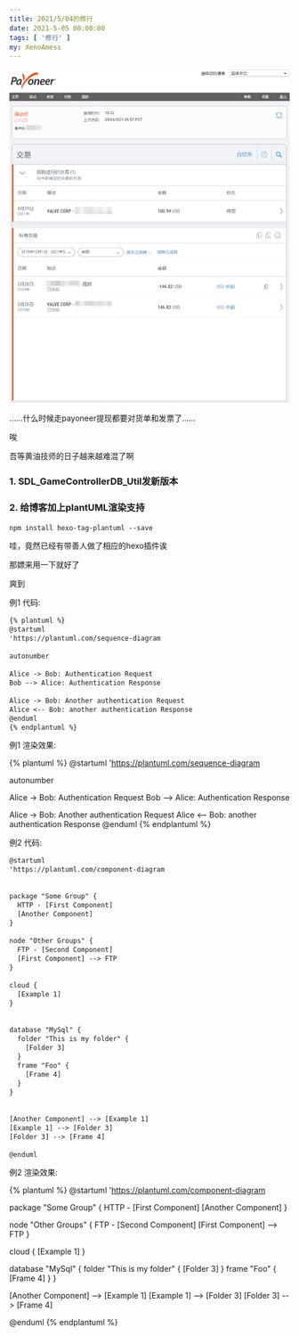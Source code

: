 ```yaml
---
title: 2021/5/04的修行
date: 2021-5-05 00:00:00
tags: [ '修行' ]
my: XenoAmess
---
```


![黄油技师](/resources/20210504修行/黄油技师.png)

……什么时候走payoneer提现都要对货单和发票了……

唉

吾等黄油技师的日子越来越难混了啊

### 1. SDL_GameControllerDB_Util发新版本

### 2. 给博客加上plantUML渲染支持

```shell
npm install hexo-tag-plantuml --save
```

哇，竟然已经有带善人做了相应的hexo插件诶

那嫖来用一下就好了

爽到

例1 代码:

```plantuml
{% plantuml %}
@startuml
'https://plantuml.com/sequence-diagram

autonumber

Alice -> Bob: Authentication Request
Bob --> Alice: Authentication Response

Alice -> Bob: Another authentication Request
Alice <-- Bob: another authentication Response
@enduml
{% endplantuml %}
```

例1 渲染效果:

{% plantuml %}
@startuml
'https://plantuml.com/sequence-diagram

autonumber

Alice -> Bob: Authentication Request
Bob --> Alice: Authentication Response

Alice -> Bob: Another authentication Request
Alice <-- Bob: another authentication Response
@enduml
{% endplantuml %}

例2 代码:

```plantuml
@startuml
'https://plantuml.com/component-diagram


package "Some Group" {
  HTTP - [First Component]
  [Another Component]
}

node "Other Groups" {
  FTP - [Second Component]
  [First Component] --> FTP
}

cloud {
  [Example 1]
}


database "MySql" {
  folder "This is my folder" {
    [Folder 3]
  }
  frame "Foo" {
    [Frame 4]
  }
}


[Another Component] --> [Example 1]
[Example 1] --> [Folder 3]
[Folder 3] --> [Frame 4]

@enduml
```

例2 渲染效果:

{% plantuml %}
@startuml
'https://plantuml.com/component-diagram


package "Some Group" {
HTTP - [First Component]
[Another Component]
}

node "Other Groups" {
FTP - [Second Component]
[First Component] --> FTP
}

cloud {
[Example 1]
}


database "MySql" {
folder "This is my folder" {
[Folder 3]
}
frame "Foo" {
[Frame 4]
}
}


[Another Component] --> [Example 1]
[Example 1] --> [Folder 3]
[Folder 3] --> [Frame 4]

@enduml
{% endplantuml %}

